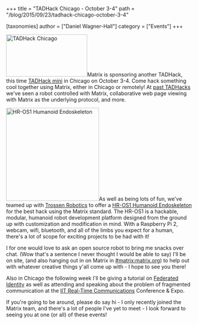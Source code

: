 +++
title = "TADHack Chicago - October 3-4"
path = "/blog/2015/09/23/tadhack-chicago-october-3-4"

[taxonomies]
author = ["Daniel Wagner-Hall"]
category = ["Events"]
+++

<a href="/blog/wp-content/uploads/2015/09/TADHack-Mini-2015-IITRTC-Chicago-v2.png"><img class="alignright wp-image-1284" src="/blog/wp-content/uploads/2015/09/TADHack-Mini-2015-IITRTC-Chicago-v2.png" alt="TADHack Chicago" width="220" height="114" /></a>Matrix is sponsoring another TADHack, this time <a href="http://tadhack.com/2015/tadhack-mini-chicago/">TADHack mini</a> in Chicago on October 3-4. Come hack something cool together using Matrix, either in Chicago or remotely! At <a href="http://matrix.org/blog/2015/04/13/tadhack-mini-london-completed/">past TADHacks</a> we've seen a robot controlled with Matrix, collaborative web page viewing with Matrix as the underlying protocol, and more.

<a href="/blog/wp-content/uploads/2015/09/Img0041.jpg"><img class="alignleft wp-image-1285" src="/blog/wp-content/uploads/2015/09/Img0041-300x300.jpg" alt="HR-OS1 Humanoid Endoskeleton" width="252" height="252" /></a>As well as being lots of fun, we've teamed up with <a href="http://www.trossenrobotics.com/">Trossen Robotics</a> to offer a <a href="http://www.trossenrobotics.com/HR-OS1">HR-OS1 Humanoid Endoskeleton</a> for the best hack using the Matrix standard. The HR-OS1 is a hackable, modular, humanoid robot development platform designed from the ground up with customization and modification in mind. With a Raspberry Pi 2, webcam, wifi, bluetooth, and all of the limbs you expect for a human, there's a lot of scope for exciting projects to be had with it!

I for one would love to ask an open source robot to bring me snacks over chat. (Wow that's a sentence I never thought I would be able to say)
I'll be on site, (and also hanging out in on Matrix in <a href="/beta/#/room/#matrix:matrix.org">#matrix:matrix.org</a>) to help out with whatever creative things y'all come up with - I hope to see you there!

Also in Chicago the following week I'll be giving a tutorial on <a href="http://www.rtc-conference.com/tutorials/">Federated Identity</a> as well as attending and speaking about the problem of fragmented communication at the <a href="http://www.rtc-conference.com/">IIT Real-Time Communications</a> Conference & Expo.

If you're going to be around, please do say hi - I only recently joined the Matrix team, and there's a lot of people I've yet to meet - I look forward to seeing you at one (or all) of these events!
